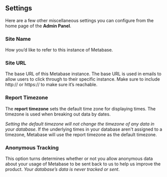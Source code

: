 
## Settings
Here are a few other miscellaneous settings you can configure from the home page of the **Admin Panel**.

### Site Name
How you’d like to refer to this instance of Metabase.

### Site URL
The base URL of this Metabase instance. The base URL is used in emails to allow users to click through to their specific instance. Make sure to include http:// or https:// to make sure it’s reachable.

### Report Timezone
The **report timezone** sets the default time zone for displaying times. The timezone is used when breaking out data by dates.  

*Setting the default timezone will not change the timezone of any data in your database*. If the underlying times in your database aren't assigned to a timezone, Metabase will use the report timezone as the default timezone.  

### Anonymous Tracking
This option turns determines whether or not you allow anonymous data about your usage of Metabase to be sent back to us to help us improve the product. *Your database’s data is never tracked or sent*.
